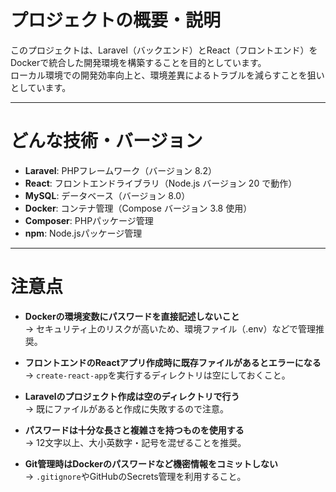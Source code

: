 # プロジェクトの概要・説明

このプロジェクトは、Laravel（バックエンド）とReact（フロントエンド）をDockerで統合した開発環境を構築することを目的としています。  
ローカル環境での開発効率向上と、環境差異によるトラブルを減らすことを狙いとしています。

---

# どんな技術・バージョン

- **Laravel**: PHPフレームワーク（バージョン 8.2）  
- **React**: フロントエンドライブラリ（Node.js バージョン 20 で動作）  
- **MySQL**: データベース（バージョン 8.0）  
- **Docker**: コンテナ管理（Compose バージョン 3.8 使用）  
- **Composer**: PHPパッケージ管理  
- **npm**: Node.jsパッケージ管理  

---

# 注意点

- **Dockerの環境変数にパスワードを直接記述しないこと**  
  → セキュリティ上のリスクが高いため、環境ファイル（.env）などで管理推奨。  

- **フロントエンドのReactアプリ作成時に既存ファイルがあるとエラーになる**  
  → `create-react-app`を実行するディレクトリは空にしておくこと。  

- **Laravelのプロジェクト作成は空のディレクトリで行う**  
  → 既にファイルがあると作成に失敗するので注意。  

- **パスワードは十分な長さと複雑さを持つものを使用する**  
  → 12文字以上、大小英数字・記号を混ぜることを推奨。  

- **Git管理時はDockerのパスワードなど機密情報をコミットしない**  
  → `.gitignore`やGitHubのSecrets管理を利用すること。  
